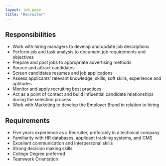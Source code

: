 ```yaml
---
layout: job_page
title: "Recruiter"
---
```


## Responsibilities

* Work with hiring managers to develop and update job descriptions
* Perform job and task analysis to document job requirements and objectives
* Prepare and post jobs to appropriate advertising methods
* Source and attract candidates
* Screen candidates resumes and job applications
* Assess applicants’ relevant knowledge, skills, soft skills, experience and aptitudes
* Monitor and apply recruiting best practices
* Act as a point of contact and build influential candidate relationships during the selection process
* Work with Marketing to develop the Employer Brand in relation to hiring

## Requirements

* Five years experience as a Recruiter, preferably in a technical company
* Familiarity with HR databases, applicant tracking systems, and CMS
* Excellent communication and interpersonal skills
* Strong decision making skills
* College Degree preferred
* Teamwork Orientation
